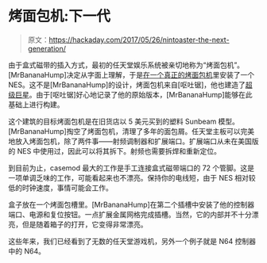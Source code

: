 # 烤面包机:下一代

> 原文：<https://hackaday.com/2017/05/26/nintoaster-the-next-generation/>

由于盒式磁带的插入方式，最初的任天堂娱乐系统被亲切地称为“烤面包机”。[MrBananaHump]决定从字面上理解，于是[在一个真正的烤面包机](http://imgur.com/a/Wvi83)里安装了一个 NES。这不是[MrBananaHump]的设计，烤面包机来自[呕吐锯]，他也建造了[超级巨星](https://hackaday.com/2009/03/22/snes-toaster/)。由于[呕吐锯]好心地记录了他的原始版本，[MrBananaHump]能够在此基础上进行构建。

这个建筑的目标烤面包机是在旧货店以 5 美元买到的塑料 Sunbeam 模型。[MrBananaHump]掏空了烤面包机，清理了多年的面包屑。任天堂主板可以完美地放入烤面包机，除了两件事——射频调制器和扩展端口。扩展端口从未在美国版的 NES 中使用过，因此可以将其拆下。射频也需要拆焊和重新定位。

到目前为止，casemod 最大的工作是手工连接盒式磁带端口的 72 个管脚。这是一项单调乏味的工作，可能看起来也不漂亮。保持你的电线短，由于 NES 相对较低的时钟速度，事情可能会工作。

盒子放在一个烤面包槽里。[MrBananaHump]在第二个插槽中安装了他的控制器端口、电源和复位按钮。一点扩展金属网格完成插槽。当然，它的内部并不十分漂亮，但是随着箱子的打开，它变得非常漂亮。

这些年来，我们已经看到了无数的任天堂游戏机，另外一个例子就是 N64 控制器中的 N64。
